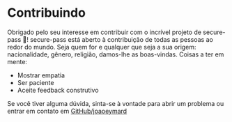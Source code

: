 # Contribuindo
Obrigado pelo seu interesse em contribuir com o incrível projeto de secure-pass 🎉! secure-pass está aberto à contribuição de todas as pessoas ao redor do mundo. Seja quem for e qualquer que seja a sua origem: nacionalidade, gênero, religião, damos-lhe as boas-vindas. Coisas a ter em mente:
- Mostrar empatia
- Ser paciente
- Aceite feedback construtivo

Se você tiver alguma dúvida, sinta-se à vontade para abrir um problema ou entrar em contato em [GitHub/joaoeymard](https://github.com/joaoeymard/secure-pass)

